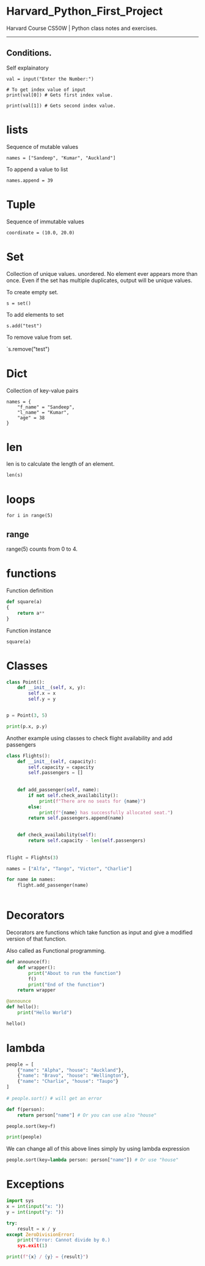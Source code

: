 # Harvard_Python_First_Project


Harvard Course CS50W | Python class notes and exercises.

<hr>

## Conditions.
Self explainatory 
```
val = input("Enter the Number:")

# To get index value of input
print(val[0]) # Gets first index value.

print(val[1]) # Gets second index value.
```

# lists
Sequence of mutable values

`names = ["Sandeep", "Kumar", "Auckland"]`

To append a value to list

`names.append = 39`


# Tuple
Sequence of immutable values

`coordinate = (10.0, 20.0)`

# Set
Collection of unique values. unordered. No element ever appears more than once. Even if the set has multiple duplicates, output will be unique values.

To create empty set.

`s = set()`

To add elements to set

`s.add("test")` 

To remove value from set.

`s.remove("test")


# Dict
Collection of key-value pairs

```
names = {
    "f_name" = "Sandeep",
    "l_name" = "Kumar",
    "age" = 38
}
```

# len

len is to calculate the length of an element.

`len(s)`

# loops

`for i in range(5)`

## range
range(5) counts from 0 to 4.

# functions

Function definition
```Python
def square(a)
{
    return a**
}
```

Function instance

`square(a)`

# Classes

```Python
class Point():
    def __init__(self, x, y):
        self.x = x
        self.y = y


p = Point(3, 5)

print(p.x, p.y)
```

Another example using classes to check flight availability and add passengers

```Python
class Flights():
    def __init__(self, capacity):
        self.capacity = capacity
        self.passengers = []
    
    
    def add_passenger(self, name):
        if not self.check_availability():
            print(f"There are no seats for {name}")
        else:
            print(f"{name} has successfully allocated seat.")
        return self.passengers.append(name)

    
    def check_availability(self):
        return self.capacity - len(self.passengers)
    
 
flight = Flights(3)

names = ["Alfa", "Tango", "Victor", "Charlie"]  

for name in names:
    flight.add_passenger(name)
    
```

# Decorators
Decorators are functions which take function as input and give a modified version of that function.

Also called as Functional programming.

```Python
def announce(f):
    def wrapper():
        print("About to run the function")
        f()
        print("End of the function")
    return wrapper

@announce
def hello():
    print("Hello World")

hello()
```

# lambda


```Python
people = [
    {"name": "Alpha", "house": "Auckland"},
    {"name": "Bravo", "house": "Wellington"},
    {"name": "Charlie", "house": "Taupo"}
]
 
# people.sort() # will get an error

def f(person):
    return person["name"] # Or you can use also "house"

people.sort(key=f)

print(people)
```

We can change all of this above lines simply by using lambda expression
```Python
people.sort(key=lambda person: person["name"]) # Or use "house"
```

# Exceptions

```Python
import sys  
x = int(input("x: "))
y = int(input("y: "))

try:
    result = x / y
except ZeroDivisionError:
    print("Error: Cannot divide by 0.)
    sys.exit(1)

print(f"{x} / {y} = {result}")
```


 